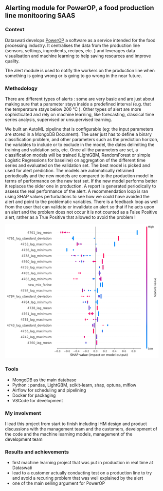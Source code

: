 ## Alerting module for PowerOP, a food production line monitooring SAAS 


### Context 
Dataswati develops [PowerOP](https://www.dataswati.com/en/powerop) a software as a service intended for the food processing industry. It centralises the data from the production line (sensors, settings, ingredients, recipes, etc. ) and leverages data visualisation and machine learning to help saving resources and improve quality. 

The alert module is used to notify the workers on the production line when something is going wrong or is going to go wrong in the near future. 


### Methodology 

There are different types of alerts : some are very basic and are just about making sure that a parameter stays inside a predefined interval (e.g. that the temperature stays below 200 °C ). Other types of alert are more sophisticated and rely on machine learning, like forecasting, classical time series analysis, supervised or unsupervised learning.

We built an AutoML pipeline that is configurable (eg: the input parameters are stored in a MongoDB Document). The user just has to define a binary classification problem, and other parameters such as the prediction horizon, the variables to include or to exclude in the model, the dates delimiting the training and validation sets, etc. Once all the parameters are set, a classification models will be trained (LightGBM, RandomForest or simple Logistic Regressions for baseline) on aggregation of the different time series and evaluated on the validation set. The best model is picked and used for alert prediction. The models are automatically retrained periodically and the new models are compared to the production model in terms of performance on the new test set. If the new model performs better it replaces the older one in production. A report is generated periodically to assess the real performance of the alert. A recommendation loop is ran using SHAP values perturbations to see how we could have avoided the alert and point to the problematic variables. There is a feedback loop as well from the user that can validate or invalidate an alert so that if he acts upon an alert and the problem does not occur it is not counted as a False Positive alert, rather as a True Positive that allowed to avoid the problem ! 

![shap values](../assets/img/Dataswati/AlertShap.svg)

### Tools

- MongoDB as the main database 
- Python : pandas, LightGBM, scikit-learn, shap, optuna, mlflow 
- Airflow for scheduling and pipelining 
- Docker for packaging 
- VSCode for development

### My involvment 

I lead this project from start to finish including IHM design and product discussions with the management team and the customers, development of the code and the machine learning models, management of the development team

### Results and achievements

- first machine learning project that was put in production in real time at Dataswati
- lead to a customer actually conducting test on a production line to try and avoid a recuring problem that was well explained by the alert
- one of the main selling argument for PowerOP



